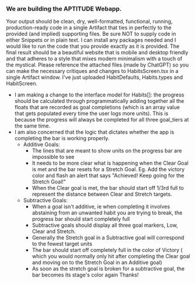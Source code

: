 ### We are building the APTITUDE Webapp.

Your output should be clean, dry, well-formatted, functional, running,
production-ready code in a single Artifact that ties in perfectly to the
provided (and implied) supporting files. Be sure NOT to supply code in
either Snippets or in plain text. I can install any packages needed and I would
like
to run the code that you provide exactly as it is provided.
The final result should be a beautiful website that is mobile and desktop
friendly and that adheres to a style that mixes modern minimalism with a touch
of the mystical.
Please reference the attached files (made by ChatGPT) so you can make the
necessary critiques and changes to HabitsScreen.tsx in a single Artifact
window.
I've just uploaded HabitDefaults, Habits.types and HabitScreen.

- I am making a change to the interface model for Habits[]: the progress should
  be calculated through programmatically adding together all the floats that
  are recorded as goal completions (which is an array value that gets populated
  every time the user logs more units). This is because the progress will
  always be completed for all three goal_tiers at the same time.
- I am also concerned that the logic that dictates whether the app is
  completing the bar is working properly.
    - Additive Goals:
        - The lines that are meant to show units on the progress bar are
          impossible to see
        - It needs to be more clear what is happening when the Clear Goal is
          met and the bar resets for a Stretch Goal. Eg. Add the victory color
          and flash an alert that says "Achieved! Keep going for the Stretch
          Goal!"
        - When the Clear goal is met, the bar should start off 1/3rd full to
          represent the distance between Clear and Stretch targets.
    - Subtractive Goals:
        - When a goal isn't additive, ie when completing it involves abstaining
          from an unwanted habit you are trying to break, the progress bar
          should start completely full
        - Subtractive goals should display all three goal markers, Low, Clear
          and Stretch.
        - Generally the Stretch goal in a Subtractive goal will correspond to
          the fewest target units
        - The bar should start off completely full in the color of Victory (
          which you would normally only hit after completing the Clear goal and
          moving on to the Stretch Goal in an Additive goal)
        - As soon as the stretch goal is broken for a subtractive goal, the bar
          becomes its stage's color again
          Thanks!